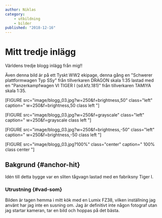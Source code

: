 ```yaml
---
author: Niklas
category:
    - utbildning
    - bilder
published: "2018-12-16"
---
```

Mitt tredje inlägg
==================================

Världens tredje blogg inlägg från mig!!

Även denna bild är på ett Tyskt WW2 ekipage, denna gång en "Schwerer plattformwagen Typ SSy" från tillverkaren DRAGON skala 1:35 lastad med en "Panzerkampfwagen VI TIGER I (sd.kfz.181)" från tillverkaren TAMIYA skala 1:35.

<!--more-->

[FIGURE src="image/blogg_03.jpg?w=250&f=brightness,50" class="left" caption=" w=250&f=brightness,50 class left "]

[FIGURE src="image/blogg_03.jpg?w=250&f=grayscale" class="left" caption=" w=250&f=grayscale class left "]


[FIGURE src="image/blogg_03.jpg?w=250&f=brightness,-50" class="left" caption=" w=250&f=brightness,-50 class left "]

[FIGURE src="image/blogg_03.jpg?100%" class="center" caption=" 100% class center "]

Bakgrund {#anchor-hit}
-----------------------------------

Idén till detta bygge var en sliten tågvagn lastad med en fabriksny Tiger I.


### Utrustning {#vad-som}

Bilden är tagen hemma i mítt kök med en Lumix FZ38, vilken inställning jag använt har jag inte en susning om. Jag är definitivt inte någon fotograf utan jag startar kameran, tar en bild och hoppas på det bästa.
